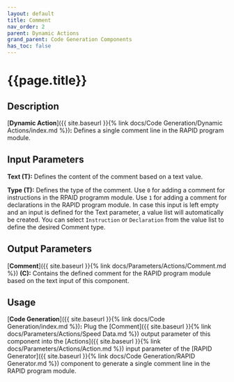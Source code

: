 ```yaml
---
layout: default
title: Comment
nav_order: 2
parent: Dynamic Actions
grand_parent: Code Generation Components
has_toc: false
---
```


# **{{page.title}}**

## **Description**

[**Dynamic Action**]({{ site.baseurl }}{% link docs/Code Generation/Dynamic Actions/index.md %})**:** Defines a single comment line in the RAPID program module.

## **Input Parameters**

**Text (T):** Defines the content of the comment based on a text value.

**Type (T):** Defines the type of the comment. Use `0` for adding a comment for instructions in the RPAID programm module. Use `1` for adding a comment for declarations in the RAPID program module. In case this input is left empty and an input is defined for the Text parameter, a value list will automatically be created. You can select `Instruction` or `Declaration` from the value list to define the desired Comment type. 

## **Output Parameters**

[**Comment**]({{ site.baseurl }}{% link docs/Parameters/Actions/Comment.md %}) **(C):** Contains the defined comment for the RAPID program module based on the text input of this component.

## **Usage**

[**Code Generation**]({{ site.baseurl }}{% link docs/Code Generation/index.md %})**:** Plug the [Comment]({{ site.baseurl }}{% link docs/Parameters/Actions/Speed Data.md %}) output parameter of this component into the [Actions]({{ site.baseurl }}{% link docs/Parameters/Actions/Action.md %}) input parameter of the [RAPID Generator]({{ site.baseurl }}{% link docs/Code Generation/RAPID Generator.md %}) component to generate a single comment line in the RAPID program module.
